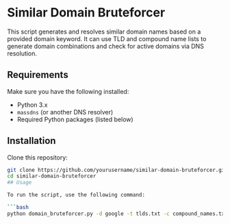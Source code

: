 # Similar Domain Bruteforcer

This script generates and resolves similar domain names based on a provided domain keyword. It can use TLD and compound name lists to generate domain combinations and check for active domains via DNS resolution.

## Requirements

Make sure you have the following installed:

- Python 3.x
- `massdns` (or another DNS resolver)
- Required Python packages (listed below)

## Installation

Clone this repository:

```bash
git clone https://github.com/yourusername/similar-domain-bruteforcer.git
cd similar-domain-bruteforcer
## Usage

To run the script, use the following command:

```bash
python domain_bruteforcer.py -d google -t tlds.txt -c compound_names.txt -r resolver.txt
